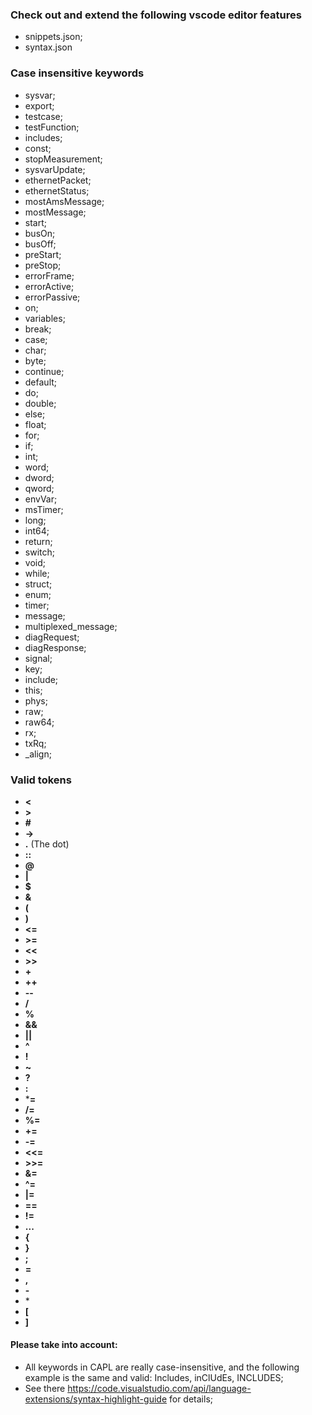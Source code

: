 ### Check out and extend the following vscode editor features
   - snippets.json;
   - syntax.json

### Case insensitive keywords
- sysvar;
- export;
- testcase;
- testFunction;
- includes;
- const;
- stopMeasurement;
- sysvarUpdate;
- ethernetPacket;
- ethernetStatus;
- mostAmsMessage;
- mostMessage;
- start;
- busOn;
- busOff;
- preStart;
- preStop;
- errorFrame;
- errorActive;
- errorPassive;
- on;
- variables;
- break;
- case;
- char;
- byte;
- continue;
- default;
- do;
- double;
- else;
- float;
- for;
- if;
- int;
- word;
- dword;
- qword;
- envVar;
- msTimer;
- long;
- int64;
- return;
- switch;
- void;
- while;
- struct;
- enum;
- timer;
- message;
- multiplexed_message;
- diagRequest;
- diagResponse;
- signal;
- key;
- include;
- this;
- phys;
- raw;
- raw64;
- rx;
- txRq;
- _align;

### Valid tokens
- **<**
- **>**
- **#**
- **->**
- **.** (The dot)
- **::**
- **@**
- **|**
- **$**
- **&**
- **(**
- **)**
- **<=**
- **>=**
- **<<**
- **>>**
- **+**
- **++**
- **--**
- **/**
- **%**
- **&&**
- **||**
- **^**
- **!**
- **~**
- **?**
- **:**
- ***=**
- **/=**
- **%=**
- **+=**
- **-=**
- **<<=**
- **>>=**
- **&=**
- **^=**
- **|=**
- **==**
- **!=**
- **...**
- **{**
- **}**
- **;**
- **=**
- **,**
- **-**
- &#42;
- **[**
- **]**

#### Please take into account:
- All keywords in CAPL are really case-insensitive, and the following example is the same and valid: Includes, inClUdEs, INCLUDES;
- See there https://code.visualstudio.com/api/language-extensions/syntax-highlight-guide for details;
